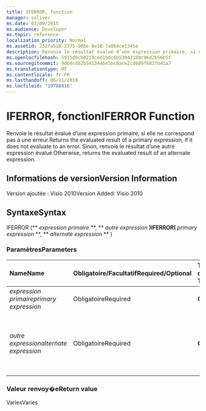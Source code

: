 ```yaml
---
title: IFERROR, fonction
manager: soliver
ms.date: 03/09/2015
ms.audience: Developer
ms.topic: reference
localization_priority: Normal
ms.assetid: 232fa528-2375-90be-8e18-7a064ce1345e
description: Renvoie le résultat évalué d’une expression primaire, si elle ne correspond pas à une erreur. Sinon, renvoie le résultat d’une autre expression évalué.
ms.openlocfilehash: 5915d0cb8219ced190c6b53043188c96d2b56b5f
ms.sourcegitcommit: 9d60cd82b5413446e5bc8ace2cd689f683fb41a7
ms.translationtype: MT
ms.contentlocale: fr-FR
ms.lasthandoff: 06/11/2018
ms.locfileid: "19788816"
---
```

# <a name="iferror-function"></a><span data-ttu-id="8e9fb-104">IFERROR, fonction</span><span class="sxs-lookup"><span data-stu-id="8e9fb-104">IFERROR Function</span></span>

<span data-ttu-id="8e9fb-105">Renvoie le résultat évalué d’une expression primaire, si elle ne correspond pas à une erreur.</span><span class="sxs-lookup"><span data-stu-id="8e9fb-105">Returns the evaluated result of a primary expression, if it does not evaluate to an error.</span></span> <span data-ttu-id="8e9fb-106">Sinon, renvoie le résultat d’une autre expression évalué.</span><span class="sxs-lookup"><span data-stu-id="8e9fb-106">Otherwise, returns the evaluated result of an alternate expression.</span></span>
  
## <a name="version-information"></a><span data-ttu-id="8e9fb-107">Informations de version</span><span class="sxs-lookup"><span data-stu-id="8e9fb-107">Version Information</span></span>

<span data-ttu-id="8e9fb-108">Version ajoutée : Visio 2010</span><span class="sxs-lookup"><span data-stu-id="8e9fb-108">Version Added: Visio 2010</span></span> 
  
## <a name="syntax"></a><span data-ttu-id="8e9fb-109">Syntaxe</span><span class="sxs-lookup"><span data-stu-id="8e9fb-109">Syntax</span></span>

<span data-ttu-id="8e9fb-110">IFERROR (** *expression primaire* **, ** *autre expression* **)</span><span class="sxs-lookup"><span data-stu-id="8e9fb-110">IFERROR(** *primary expression* **, ** *alternate expression* ** )</span></span> 
  
### <a name="parameters"></a><span data-ttu-id="8e9fb-111">Paramètres</span><span class="sxs-lookup"><span data-stu-id="8e9fb-111">Parameters</span></span>

|<span data-ttu-id="8e9fb-112">**Name**</span><span class="sxs-lookup"><span data-stu-id="8e9fb-112">**Name**</span></span>|<span data-ttu-id="8e9fb-113">**Obligatoire/Facultatif**</span><span class="sxs-lookup"><span data-stu-id="8e9fb-113">**Required/Optional**</span></span>|<span data-ttu-id="8e9fb-114">**Type de données**</span><span class="sxs-lookup"><span data-stu-id="8e9fb-114">**Data Type**</span></span>|<span data-ttu-id="8e9fb-115">**Description**</span><span class="sxs-lookup"><span data-stu-id="8e9fb-115">**Description**</span></span>|
|:-----|:-----|:-----|:-----|
| <span data-ttu-id="8e9fb-116">_expression primaire_</span><span class="sxs-lookup"><span data-stu-id="8e9fb-116">_primary expression_</span></span> <br/> |<span data-ttu-id="8e9fb-117">Obligatoire</span><span class="sxs-lookup"><span data-stu-id="8e9fb-117">Required</span></span>  <br/> |<span data-ttu-id="8e9fb-118">**Chaîne**</span><span class="sxs-lookup"><span data-stu-id="8e9fb-118">**String**</span></span> <br/> |<span data-ttu-id="8e9fb-119">Première expression à évaluer.</span><span class="sxs-lookup"><span data-stu-id="8e9fb-119">The first expression to evaluate.</span></span>  <br/> |
| <span data-ttu-id="8e9fb-120">_autre expression_</span><span class="sxs-lookup"><span data-stu-id="8e9fb-120">_alternate expression_</span></span> <br/> |<span data-ttu-id="8e9fb-121">Obligatoire</span><span class="sxs-lookup"><span data-stu-id="8e9fb-121">Required</span></span>  <br/> |<span data-ttu-id="8e9fb-122">**Chaîne**</span><span class="sxs-lookup"><span data-stu-id="8e9fb-122">**String**</span></span> <br/> |<span data-ttu-id="8e9fb-123">Autre expression à évaluer si la première expression évalue une erreur.</span><span class="sxs-lookup"><span data-stu-id="8e9fb-123">The alternate expression to evaluate if the primary expression evaluates to an error.</span></span>  <br/> |
   
### <a name="return-value"></a><span data-ttu-id="8e9fb-124">Valeur renvoy�e</span><span class="sxs-lookup"><span data-stu-id="8e9fb-124">Return value</span></span>

<span data-ttu-id="8e9fb-125">Varies</span><span class="sxs-lookup"><span data-stu-id="8e9fb-125">Varies</span></span>
  

